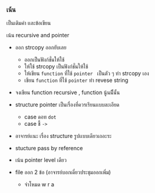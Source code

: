 ### เน้น

เป็นเติมคำ เเละข้อเขียน

เน้น recursive and pointer

- ออก strcopy ออกยับเลย 
    - ออกเป็นฟังก์ชั่นให้ใช้
    - ให้ใช้ strcopy เป็นฟังก์ชั่นให้ใช้
    - ให้เขียน `function` ที่ใช้ `pointer ` เป็นตัว ๆ ทำ strcopy เอง
    - เขียน `function` ที่ใช้ `pointer` ทำ revese string

- จงเขียน function recursive , function นู้นนีั้นั้น
- structure pointer เป็นเรื่องที่ควรเรียนเเบบละเอียด
    - case ดอท `dot`
    - case ชี้ `->`
- อาจารย์เเนะ เรื่อง structure รูปเเบบเดียวเถอะระ

- stucture pass by reference

- เน้น pointer level เดียว

- file ออก 2 ข้อ (อาจารย์บอกเดี๋ยวประชุมออกเพิ่ม)
    - จำโหมด w r a